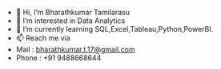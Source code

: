 - 👋 Hi, I’m Bharathkumar Tamilarasu
- 👀 I’m interested in Data Analytics
- 🌱 I’m currently learning SQL,Excel,Tableau,Python,PowerBI.
- 📫 Reach me via
- Mail : bharathkumar.t.17@gmail.com
- Phone : +91 9488668644

<!---
Bharathkumar-Tamilarasu/Bharathkumar-Tamilarasu is a ✨ special ✨ repository because its `README.md` (this file) appears on your GitHub profile.
You can click the Preview link to take a look at your changes.
--->
